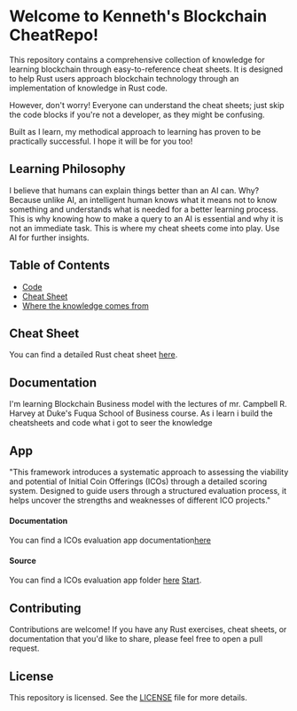 # Welcome to Kenneth's Blockchain CheatRepo!

This repository contains a comprehensive collection of knowledge for learning blockchain through easy-to-reference cheat sheets. 
It is designed to help Rust users approach blockchain technology through an implementation of knowledge in Rust code. 

However, don't worry! Everyone can understand the cheat sheets; just skip the code blocks if you're not a developer, as they might be confusing.

Built as I learn, my methodical approach to learning has proven to be practically successful. I hope it will be for you too!

## Learning Philosophy

I believe that humans can explain things better than an AI can. Why? Because unlike AI, an intelligent human knows what it means not to know something and understands what is needed for a better learning process. This is why knowing how to make a query to an AI is essential and why it is not an immediate task. This is where my cheat sheets come into play. Use AI for further insights.

## Table of Contents

- [Code](#Code)
- [Cheat Sheet](#cheat-sheet)
- [Where the knowledge comes from](#documentation)


## Cheat Sheet

You can find a detailed Rust cheat sheet [here](./cheat_sheets).

## Documentation

I'm learning Blockchain Business model with the lectures of mr. Campbell R. Harvey at Duke's Fuqua School of Business course.
As i learn i build the cheatsheets and code what i got to seer the knowledge

## App

"This framework introduces a systematic approach to assessing the viability and potential of Initial Coin Offerings (ICOs) through a detailed scoring system. Designed to guide users through a structured evaluation process, it helps uncover the strengths and weaknesses of different ICO projects."
 
#### Documentation
You can find a ICOs evaluation app documentation[here](./cheat_sheets/EN/evaluation_sheet.md)

#### Source
You can find a ICOs evaluation app folder [here](./code/evframework)
[Start](./code/evframework/target/release/evframework.exe).

## Contributing

Contributions are welcome! If you have any Rust exercises, cheat sheets, or documentation that you'd like to share, please feel free to open a pull request.

## License

This repository is licensed. See the [LICENSE](./LICENSE) file for more details.
